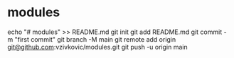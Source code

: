 # modules


echo "# modules" >> README.md
git init
git add README.md
git commit -m "first commit"
git branch -M main
git remote add origin git@github.com:vzivkovic/modules.git
git push -u origin main
